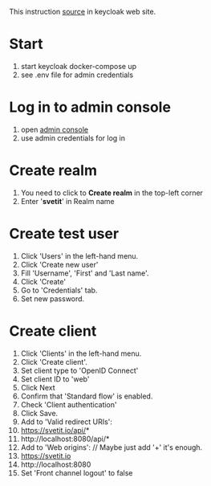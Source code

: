 This instruction [source](https://www.keycloak.org/getting-started/getting-started-docker) in keycloak web site.

# Start
1. start keycloak docker-compose up
2. see .env file for admin credentials

# Log in to admin console
1. open [admin console](http://localhost:8081/admin)
2. use admin credentials for log in

# Create realm
1. You need to click to **Create realm** in the top-left corner
2. Enter '**svetit**' in Realm name

# Create test user
1. Click 'Users' in the left-hand menu.
2. Click 'Create new user'
3. Fill 'Username', 'First' and 'Last name'.
4. Click 'Create'
5. Go to 'Credentials' tab.
6. Set new password.

# Create client
1. Click 'Clients' in the left-hand menu.
2. Click 'Create client'.
3. Set client type to 'OpenID Connect'
4. Set client ID to 'web'
5. Click Next
6. Confirm that 'Standard flow' is enabled.
7. Check 'Client authentication'
8. Click Save.
9. Add to 'Valid redirect URIs':
  1. https://svetit.io/api/*
  2. http://localhost:8080/api/*
10. Add to 'Web origins': // Maybe just add '+' it's enough.
  1. https://svetit.io
  2. http://localhost:8080
11. Set 'Front channel logout' to false

